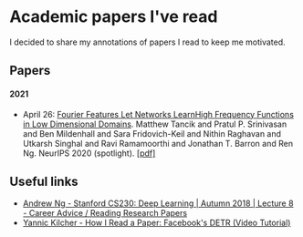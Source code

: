 # Academic papers I've read

I decided to share my annotations of papers I read to keep me motivated.

## Papers
#### 2021
* April 26: [Fourier Features Let Networks LearnHigh Frequency Functions in Low Dimensional Domains](https://github.com/lucasgabrielce/papers/tree/main/Fourier_Features_Let_Networks_Learn_High_Frequency_Functions_in_Low_Dimensional%20_Domains). Matthew Tancik and Pratul P. Srinivasan and Ben Mildenhall and Sara Fridovich-Keil and Nithin Raghavan and Utkarsh Singhal and Ravi Ramamoorthi and Jonathan T. Barron and Ren Ng. NeurIPS 2020 (spotlight). [[pdf]](https://arxiv.org/pdf/2006.10739.pdf)

## Useful links
* [Andrew Ng - Stanford CS230: Deep Learning | Autumn 2018 | Lecture 8 - Career Advice / Reading Research Papers](https://www.youtube.com/watch?v=733m6qBH-jI&t=0s)
* [Yannic Kilcher - How I Read a Paper: Facebook's DETR (Video Tutorial)](https://www.youtube.com/watch?v=Uumd2zOOz60)
